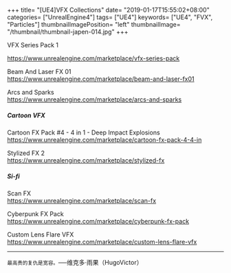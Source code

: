 +++
title= "[UE4]VFX Collections"
date= "2019-01-17T15:55:02+08:00"
categories= ["UnrealEngine4"]
tags= ["UE4"]
keywords= ["UE4", "FVX", "Particles"]
thumbnailImagePosition= "left"
thumbnailImage= "/thumbnail/thumbnail-japen-014.jpg"
+++

VFX Series Pack 1  
<!--more-->
https://www.unrealengine.com/marketplace/vfx-series-pack

Beam And Laser FX 01  
https://www.unrealengine.com/marketplace/beam-and-laser-fx01

Arcs and Sparks  
https://www.unrealengine.com/marketplace/arcs-and-sparks

##### Cartoon VFX

Cartoon FX Pack #4 - 4 in 1 - Deep Impact Explosions  
https://www.unrealengine.com/marketplace/cartoon-fx-pack-4-4-in

Stylized FX 2  
https://www.unrealengine.com/marketplace/stylized-fx

##### Si-fi

Scan FX  
https://www.unrealengine.com/marketplace/scan-fx

Cyberpunk FX Pack  
https://www.unrealengine.com/marketplace/cyberpunk-fx-pack

Custom Lens Flare VFX  
https://www.unrealengine.com/marketplace/custom-lens-flare-vfx

***
`最高贵的复仇是宽容。`──维克多·雨果（HugoVictor）


